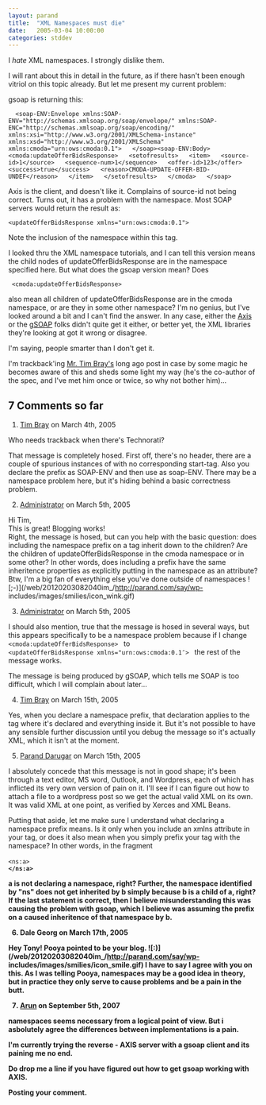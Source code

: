 ```yaml
---
layout: parand
title:  "XML Namespaces must die"
date:   2005-03-04 10:00:00
categories: stddev
---
```

I _hate_ XML namespaces. I strongly dislike them.

I will rant about this in detail in the future, as if there hasn't been enough
vitriol on this topic already. But let me present my current problem:

gsoap is returning this:

`  
<soap-ENV:Envelope xmlns:SOAP-ENV="http://schemas.xmlsoap.org/soap/envelope/"
xmlns:SOAP-ENC="http://schemas.xmlsoap.org/soap/encoding/"
xmlns:xsi="http://www.w3.org/2001/XMLSchema-instance"
xmlns:xsd="http://www.w3.org/2001/XMLSchema" xmlns:cmoda="urn:ows:cmoda:0.1">  
</soap><soap-ENV:Body>  
<cmoda:updateOfferBidsResponse>  
<setofresults>  
<item>  
<source-id>1</source>  
<sequence-num>1</sequence>  
<offer-id>123</offer>  
<success>true</success>  
<reason>CMODA-UPDATE-OFFER-BID-UNDEF</reason>  
</item>  
</setofresults>  
</cmoda>  
</soap>  
`

Axis is the client, and doesn't like it. Complains of source-id not being
correct. Turns out, it has a problem with the namespace. Most SOAP servers
would return the result as:

` <updateOfferBidsResponse xmlns="urn:ows:cmoda:0.1">  
`

Note the inclusion of the namespace within this tag.

I looked thru the XML namespace tutorials, and I can tell this version means
the child nodes of updateOfferBidsResponse are in the namespace specified
here. But what does the gsoap version mean? Does

` <cmoda:updateOfferBidsResponse>`

also mean all children of updateOfferBidsResponse are in the cmoda namespace,
or are they in some other namespace? I'm no genius, but I've looked around a
bit and I can't find the answer. In any case, either the
[Axis](/web/20120203082040/http://ws.apache.org/axis/) or the
[gSOAP](/web/20120203082040/http://gsoap2.sourceforge.net/) folks didn't quite
get it either, or better yet, the XML libraries they're looking at got it
wrong or disagree.

I'm saying, people smarter than I don't get it.

I'm trackback'ing [Mr. Tim
Bray's](/web/20120203082040/http://www.tbray.org/ongoing/) long ago post in
case by some magic he becomes aware of this and sheds some light my way (he's
the co-author of the spec, and I've met him once or twice, so why not bother
him)…

##  7 Comments so far

  1. [Tim Bray](/web/20120203082040/http://www.tbray.org/ongoing/) on March 4th, 2005 

Who needs trackback when there's Technorati?

That message is completely hosed. First off, there's no header, there are a
couple of spurious instances of with no corresponding start-tag. Also you
declare the prefix as SOAP-ENV and then use as soap-ENV. There may be a
namespace problem here, but it's hiding behind a basic correctness problem.

  2. [Administrator](/web/20120203082040/http://www.parand.com/) on March 5th, 2005 

Hi Tim,  
This is great! Blogging works!  
Right, the message is hosed, but can you help with the basic question: does
including the namespace prefix on a tag inherit down to the children? Are the
children of updateOfferBidsResponse in the cmoda namespace or in some other?
In other words, does including a prefix have the same inheritence properties
as explicitly putting in the namespace as an attribute?  
Btw, I'm a big fan of everything else you've done outside of namespaces
![;-\)](/web/20120203082040im_/http://parand.com/say/wp-
includes/images/smilies/icon_wink.gif)

  3. [Administrator](/web/20120203082040/http://www.parand.com/) on March 5th, 2005 

I should also mention, true that the message is hosed in several ways, but
this appears specifically to be a namespace problem because if I change  
` <cmoda:updateOfferBidsResponse>  `
to  
` <updateOfferBidsResponse xmlns="urn:ows:cmoda:0.1″>  `
the rest of the message works.

The message is being produced by gSOAP, which tells me SOAP is too difficult,
which I will complain about later…

  4. [Tim Bray](/web/20120203082040/http://www.tbray.org/ongoing/) on March 15th, 2005 

Yes, when you declare a namespace prefix, that declaration applies to the tag
where it's declared and everything inside it. But it's not possible to have
any sensible further discussion until you debug the message so it's actually
XML, which it isn't at the moment.

  5. [Parand Darugar](/web/20120203082040/http://www.parand.com/) on March 15th, 2005 

I absolutely concede that this message is not in good shape; it's been through
a text editor, MS word, Outlook, and Wordpress, each of which has inflicted
its very own version of pain on it. I'll see if I can figure out how to attach
a file to a wordpress post so we get the actual valid XML on its own. It was
valid XML at one point, as verified by Xerces and XML Beans.

Putting that aside, let me make sure I understand what declaring a namespace
prefix means. Is it only when you include an xmlns attribute in your tag, or
does it also mean when you simply prefix your tag with the namespace? In other
words, in the fragment

` <ns:a>  `
<b />  
`</ns:a> `

a is not declaring a namespace, right? Further, the namespace identified by
"ns" does not get inherited by b simply because b is a child of a, right? If
the last statement is correct, then I believe misunderstanding this was
causing the problem with gsoap, which I believe was assuming the prefix on a
caused inheritence of that namespace by b.

  6. Dale Georg on March 17th, 2005 

Hey Tony! Pooya pointed to be your blog.
![:\)](/web/20120203082040im_/http://parand.com/say/wp-
includes/images/smilies/icon_smile.gif) I have to say I agree with you on
this. As I was telling Pooya, namespaces may be a good idea in theory, but in
practice they only serve to cause problems and be a pain in the butt.

  7. [Arun](/web/20120203082040/http://computinglife.wordpress.com/) on September 5th, 2007 

namespaces seems necessary from a logical point of view. But i asbolutely
agree the differences between implementations is a pain.

I'm currently trying the reverse - AXIS server with a gsoap client and its
paining me no end.

Do drop me a line if you have figured out how to get gsoap working with AXIS.

Posting your comment.

